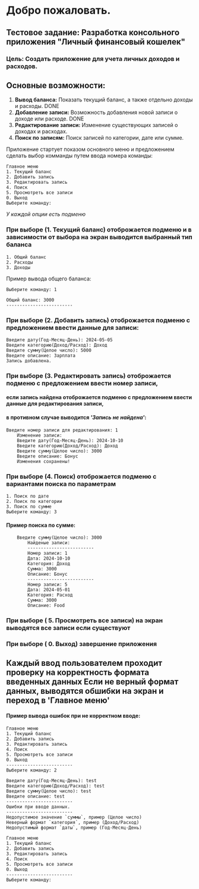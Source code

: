 # **Добро пожаловать.**

## Тестовое задание: Разработка консольного приложения "Личный финансовый кошелек"

### Цель: Создать приложение для учета личных доходов и расходов.

## Основные возможности:
1. **Вывод баланса:** Показать текущий баланс, а также отдельно доходы и расходы. DONE
2. **Добавление записи:** Возможность добавления новой записи о доходе или расходе. DONE
3. **Редактирование записи:** Изменение существующих записей о доходах и расходах.
4. **Поиск по записям:** Поиск записей по категории, дате или сумме. 

Приложение стартует показом основного меню и предложением сделать выбор комманды путем ввода номера команды:

    Главное меню
    1. Текущий баланс
    2. Добавить запись
    3. Редактировать запись
    4. Поиск
    5. Просмотреть все записи
    0. Выход
    Выберите команду: 

*У каждой опции есть подменю*

### При выборе (1. Текущий баланс) отоброжается подменю и в зависимости от выбора на экран выводится выбранный тип баланса

    1. Общий баланс
    2. Расходы
    3. Доходы

Пример вывода общего баланса:

    Выберите команду: 1

    Общий баланс: 3000
    -------------------------

### При выборе (2. Добавить запись) отоброжается подменю с предложением ввести данные для записи:

    Введите дату(Год-Месяц-День): 2024-05-05
    Введите категорию(Доход/Расход): Доход
    Введите сумму(Целое число): 5000
    Введите описание: Зарплата
    Запись добавлена.

### При выборе (3. Редактировать запись) отоброжается подменю с предложением ввести номер записи,
#### если запись найдена отоброжается подменю с предложением ввести данные для редактирования записи,
#### в противном случае выводится *'Запись не найдена'*:

    Введите номер записи для редактирования: 1
        Изменение записи: 
        Введите дату(Год-Месяц-День): 2024-10-10
        Введите категорию(Доход/Расход): Доход
        Введите сумму(Целое число): 3000
        Введите описание: Бонус
        Изменения сохранены!

### При выборе (4. Поиск) отоброжается подменю c вариантами поиска по параметрам
    
    1. Поиск по дате
    2. Поиск по категории
    3. Поиск по сумме
    Выберите команду: 3

#### Пример поиска по сумме:

        Введите сумму(Целое число): 3000
            Найденые записи:
            -------------------------
            Номер записи: 1
            Дата: 2024-10-10
            Категория: Доход
            Сумма: 3000
            Описание: Бонус
            -------------------------
            Номер записи: 5
            Дата: 2024-05-01
            Категория: Расход
            Сумма: 3000
            Описание: Food

### При выборе ( 5. Просмотреть все записи) на экран выводятся все записи если существуют

### При выборе ( 0. Выход) завершение приложения

## Каждый ввод пользователем проходит проверку на корректность формата введенных данных Если не верный формат данных, выводятся обшибки на экран и переход в 'Главное меню' 
#### Пример вывода ошибок при не корректном вводе:

    Главное меню
    1. Текущий баланс
    2. Добавить запись
    3. Редактировать запись
    4. Поиск
    5. Просмотреть все записи
    0. Выход
    -------------------------
    Выберите команду: 2

    Введите дату(Год-Месяц-День): test
    Введите категорию(Доход/Расход): test
    Введите сумму(Целое число): test
    Введите описание: test
    -------------------------
    Ошибки при вводе данных.
    -------------------------
    Недопустимое значение `суммы`, пример (Целое число)
    Неверный формат `категория`, пример (Доход/Расход)
    Недопустимый формат `даты`, пример (Год-Месяц-День)

    Главное меню
    1. Текущий баланс
    2. Добавить запись
    3. Редактировать запись
    4. Поиск
    5. Просмотреть все записи
    0. Выход
    -------------------------
    Выберите команду: 
